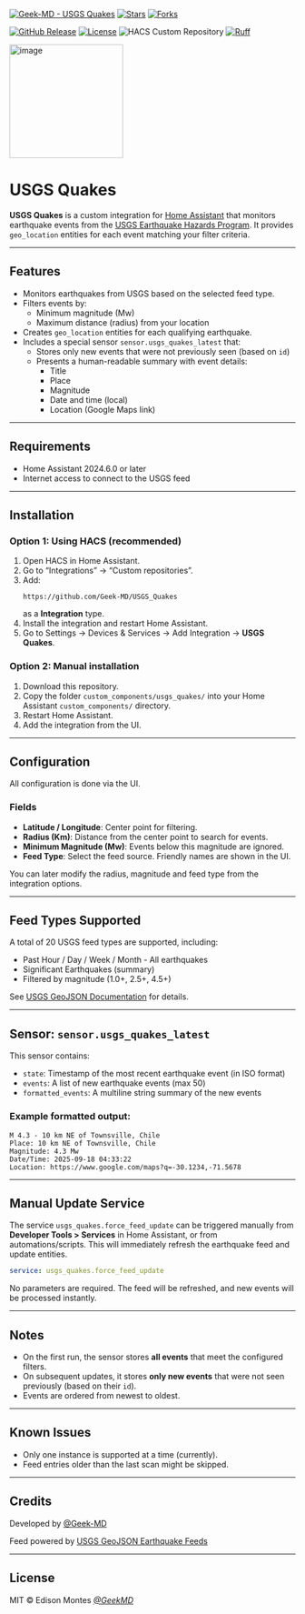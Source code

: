 [![Geek-MD - USGS Quakes](https://img.shields.io/static/v1?label=Geek-MD&message=USGS%20Quakes&color=blue&logo=github)](https://github.com/Geek-MD/USGS_Quakes)
[![Stars](https://img.shields.io/github/stars/Geek-MD/USGS_Quakes?style=social)](https://github.com/Geek-MD/USGS_Quakes)
[![Forks](https://img.shields.io/github/forks/Geek-MD/USGS_Quakes?style=social)](https://github.com/Geek-MD/USGS_Quakes)

[![GitHub Release](https://img.shields.io/github/release/Geek-MD/USGS_Quakes?include_prereleases&sort=semver&color=blue)](https://github.com/Geek-MD/USGS_Quakes/releases)
[![License](https://img.shields.io/badge/License-MIT-blue)](#license)
![HACS Custom Repository](https://img.shields.io/badge/HACS-Custom%20Repository-blue)
[![Ruff](https://github.com/Geek-MD/USGS_Quakes/actions/workflows/ci.yaml/badge.svg?branch=develop&label=Ruff)](https://github.com/Geek-MD/USGS_Quakes/actions/workflows/ci.yaml)

<img width="200" height="200" alt="image" src="https://github.com/user-attachments/assets/4b16bce6-316f-465f-8fbb-bc3fdce30f51" />

# USGS Quakes

**USGS Quakes** is a custom integration for [Home Assistant](https://www.home-assistant.io) that monitors earthquake events from the [USGS Earthquake Hazards Program](https://earthquake.usgs.gov/). It provides `geo_location` entities for each event matching your filter criteria.

---

## Features

- Monitors earthquakes from USGS based on the selected feed type.
- Filters events by:
  - Minimum magnitude (Mw)
  - Maximum distance (radius) from your location
- Creates `geo_location` entities for each qualifying earthquake.
- Includes a special sensor `sensor.usgs_quakes_latest` that:
  - Stores only new events that were not previously seen (based on `id`)
  - Presents a human-readable summary with event details:
    - Title
    - Place
    - Magnitude
    - Date and time (local)
    - Location (Google Maps link)

---

## Requirements

- Home Assistant 2024.6.0 or later
- Internet access to connect to the USGS feed

---

## Installation

### Option 1: Using HACS (recommended)

1. Open HACS in Home Assistant.
2. Go to “Integrations” → “Custom repositories”.
3. Add:
   ```
   https://github.com/Geek-MD/USGS_Quakes
   ```
   as a **Integration** type.
4. Install the integration and restart Home Assistant.
5. Go to Settings → Devices & Services → Add Integration → **USGS Quakes**.

### Option 2: Manual installation

1. Download this repository.
2. Copy the folder `custom_components/usgs_quakes/` into your Home Assistant `custom_components/` directory.
3. Restart Home Assistant.
4. Add the integration from the UI.

---

## Configuration

All configuration is done via the UI.

### Fields

- **Latitude / Longitude**: Center point for filtering.
- **Radius (Km)**: Distance from the center point to search for events.
- **Minimum Magnitude (Mw)**: Events below this magnitude are ignored.
- **Feed Type**: Select the feed source. Friendly names are shown in the UI.

You can later modify the radius, magnitude and feed type from the integration options.

---

## Feed Types Supported

A total of 20 USGS feed types are supported, including:

- Past Hour / Day / Week / Month - All earthquakes
- Significant Earthquakes (summary)
- Filtered by magnitude (1.0+, 2.5+, 4.5+)

See [USGS GeoJSON Documentation](https://earthquake.usgs.gov/earthquakes/feed/v1.0/geojson.php) for details.

---

## Sensor: `sensor.usgs_quakes_latest`

This sensor contains:

- `state`: Timestamp of the most recent earthquake event (in ISO format)
- `events`: A list of new earthquake events (max 50)
- `formatted_events`: A multiline string summary of the new events

### Example formatted output:

```
M 4.3 - 10 km NE of Townsville, Chile
Place: 10 km NE of Townsville, Chile
Magnitude: 4.3 Mw
Date/Time: 2025-09-18 04:33:22
Location: https://www.google.com/maps?q=-30.1234,-71.5678
```

---

## Manual Update Service

The service `usgs_quakes.force_feed_update` can be triggered manually from **Developer Tools > Services** in Home Assistant, or from automations/scripts. This will immediately refresh the earthquake feed and update entities.

```yaml
service: usgs_quakes.force_feed_update
```

No parameters are required. The feed will be refreshed, and new events will be processed instantly.

---

## Notes

- On the first run, the sensor stores **all events** that meet the configured filters.
- On subsequent updates, it stores **only new events** that were not seen previously (based on their `id`).
- Events are ordered from newest to oldest.

---

## Known Issues

- Only one instance is supported at a time (currently).
- Feed entries older than the last scan might be skipped.

---

## Credits

Developed by [@Geek-MD](https://github.com/Geek-MD)

Feed powered by [USGS GeoJSON Earthquake Feeds](https://earthquake.usgs.gov/earthquakes/feed/v1.0/geojson.php)

---

## License

MIT © Edison Montes [_@GeekMD_](https://github.com/Geek-MD)
